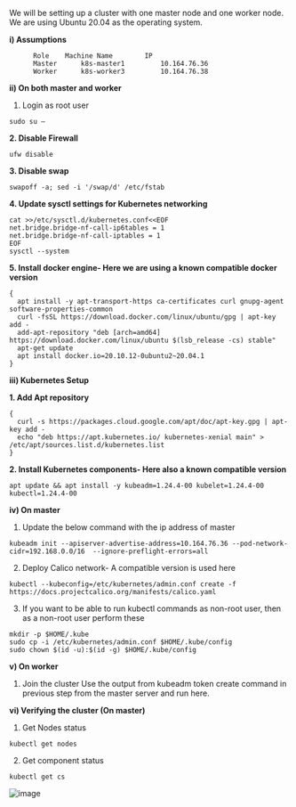 We will be setting up a cluster with one master node and one worker node. We are using Ubuntu 20.04 as the operating system.

**i) Assumptions**
```
      Role	  Machine Name	      IP
      Master	  k8s-master1	      10.164.76.36
      Worker	  k8s-worker3	      10.164.76.38
```
      
**ii) On both master and worker**

1. Login as root user
```
sudo su –
```

**2. Disable Firewall**
```
ufw disable
```

**3. Disable swap**
```
swapoff -a; sed -i '/swap/d' /etc/fstab
```

**4. Update sysctl settings for Kubernetes networking**
```
cat >>/etc/sysctl.d/kubernetes.conf<<EOF
net.bridge.bridge-nf-call-ip6tables = 1
net.bridge.bridge-nf-call-iptables = 1
EOF
sysctl --system
```

**5. Install docker engine- Here we are using a known compatible docker version**
```
{
  apt install -y apt-transport-https ca-certificates curl gnupg-agent software-properties-common
  curl -fsSL https://download.docker.com/linux/ubuntu/gpg | apt-key add -
  add-apt-repository "deb [arch=amd64] https://download.docker.com/linux/ubuntu $(lsb_release -cs) stable"
  apt-get update
  apt install docker.io=20.10.12-0ubuntu2~20.04.1
}
```

**iii) Kubernetes Setup**
                                         
**1. Add Apt repository**
```
{
  curl -s https://packages.cloud.google.com/apt/doc/apt-key.gpg | apt-key add -
  echo "deb https://apt.kubernetes.io/ kubernetes-xenial main" > /etc/apt/sources.list.d/kubernetes.list
}
```
      
**2. Install Kubernetes components- Here also a known compatible version**
```
apt update && apt install -y kubeadm=1.24.4-00 kubelet=1.24.4-00 kubectl=1.24.4-00
```
      
**iv) On master**
      
1. Update the below command with the ip address of master
```
kubeadm init --apiserver-advertise-address=10.164.76.36 --pod-network-cidr=192.168.0.0/16  --ignore-preflight-errors=all
```

2. Deploy Calico network- A compatible version is used here
```
kubectl --kubeconfig=/etc/kubernetes/admin.conf create -f https://docs.projectcalico.org/manifests/calico.yaml
```

3. If you want to be able to run kubectl commands as non-root user, then as a non-root user perform these
```
mkdir -p $HOME/.kube
sudo cp -i /etc/kubernetes/admin.conf $HOME/.kube/config
sudo chown $(id -u):$(id -g) $HOME/.kube/config
```

**v) On worker**
      
1. Join the cluster
Use the output from kubeadm token create command in previous step from the master server and run here.

**vi) Verifying the cluster (On master)**
      
1. Get Nodes status
```
kubectl get nodes
```

2. Get component status
```
kubectl get cs
```
![image](https://user-images.githubusercontent.com/120251092/206851287-77d6ec91-867b-42dc-9c59-7460de415212.png)


